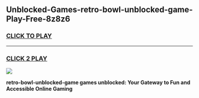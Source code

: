 
## Unblocked-Games-retro-bowl-unblocked-game-Play-Free-8z8z6
<h3>
<a href="https://premium76.site?title=retro-bowl-unblocked-game&ref=18A1">CLICK TO PLAY</a></h3>
<hr>

<h3>
<a href="https://premium76.site?title=retro-bowl-unblocked-game&ref=18A1">CLICK 2 PLAY</a>
  
</h3>

<a href="https://premium76.site?title=retro-bowl-unblocked-game&ref=18A1"><img src="https://clearcache.store/games.png"></a>


**retro-bowl-unblocked-game games unblocked: Your Gateway to Fun and Accessible Online Gaming**
